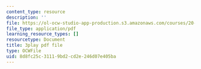 ```yaml
---
content_type: resource
description: ''
file: https://ol-ocw-studio-app-production.s3.amazonaws.com/courses/20-219-becoming-the-next-bill-nye-writing-and-hosting-the-educational-show-january-iap-2015/8d8fc25c31119bd2cd2e246d07e405ba_VQi6t2NfWig.pdf
file_type: application/pdf
learning_resource_types: []
resourcetype: Document
title: 3play pdf file
type: OCWFile
uid: 8d8fc25c-3111-9bd2-cd2e-246d07e405ba
---
```

